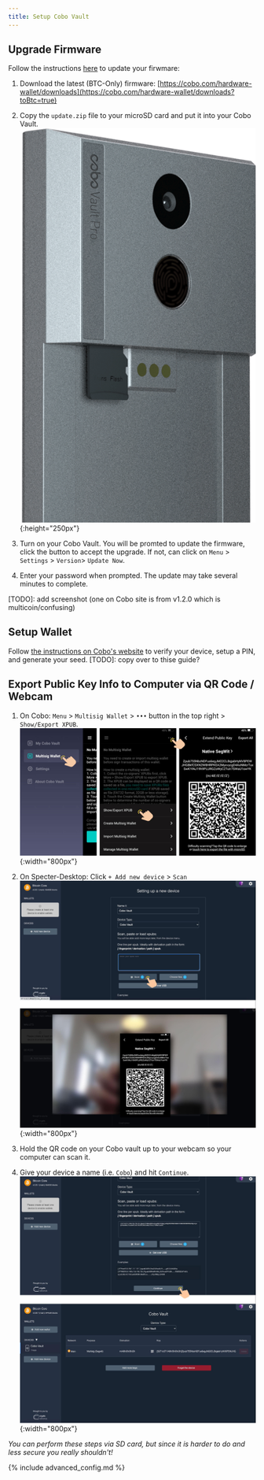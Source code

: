 ```yaml
---
title: Setup Cobo Vault
---
```


## Upgrade Firmware
Follow the instructions [here](https://support.cobo.com/hc/en-us/articles/360046064053-Upgrading-Firmware) to update your firwmare:

1. Download the latest (BTC-Only) firmware:
[https://cobo.com/hardware-wallet/downloads](https://cobo.com/hardware-wallet/downloads?toBtc=true)  

2. Copy the `update.zip` file to your microSD card and put it into your Cobo Vault.  
![](/assets/img/setup-cobo-insert-sd.png){:height="250px"}

3. Turn on your Cobo Vault.
You will be promted to update the firmware, click the button to accept the upgrade.
If not, can click on `Menu` > `Settings` > `Version`> `Update Now`.

4. Enter your password when prompted. The update may take several minutes to complete.

[TODO]: add screenshot (one on Cobo site is from v1.2.0 which is multicoin/confusing)

## Setup Wallet
Follow [the instructions on Cobo's website](https://support.cobo.com/hc/en-us/articles/360045490014-Getting-started-in-5-steps) to verify your device, setup a PIN, and generate your seed.
[TODO]: copy over to thise guide?

## Export Public Key Info to Computer via QR Code / Webcam
1. On Cobo: `Menu` > `Multisig Wallet` > `•••` button in the top right > `Show/Export XPUB`.  
![](/assets/img/setup-cobo-export-pubkey.jpg){:width="800px"}

2. On Specter-Desktop: Click `+ Add new device` > `Scan`  
![](/assets/img/setup-cobo-specter-scan.jpg){:width="800px"}  

3. Hold the QR code on your Cobo vault up to your webcam so your computer can scan it.

4. Give your device a name (i.e. `Cobo`) and hit `Continue`.  
![](/assets/img/setup-cobo-specter-scanned.jpg){:width="800px"}

_You can perform these steps via SD card, but since it is harder to do and less secure you really shouldn't!_

{% include advanced_config.md %}
